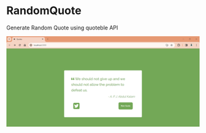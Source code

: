 # RandomQuote

Generate Random Quote using quoteble API

![alt text](https://github.com/Thejustv/RandomQuote/blob/main/public/screenshot.png?raw=true)
